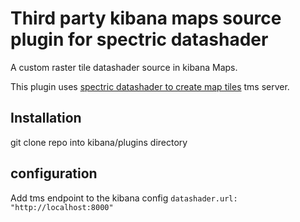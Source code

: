 # Third party kibana maps source plugin for spectric datashader

A custom raster tile datashader source in kibana Maps. 

This plugin uses [spectric datashader to create map tiles](https://github.com/spectriclabs/elastic_datashader) tms server. 


## Installation
git clone repo into kibana/plugins directory

## configuration
Add tms endpoint to the kibana config `datashader.url: "http://localhost:8000"`
